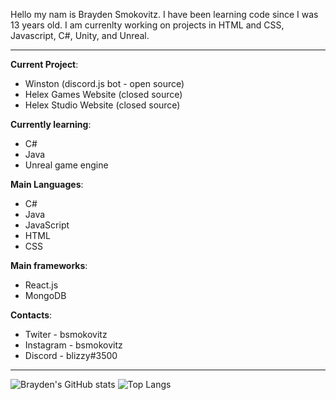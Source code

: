 Hello my nam is Brayden Smokovitz. I have been learning code since I was 13 years old. I am currenlty working on projects in HTML and CSS, Javascript, C#, Unity, and Unreal.

---

**Current Project**:
- Winston (discord.js bot - open source)
- Helex Games Website (closed source)
- Helex Studio Website (closed source)

**Currently learning**:
- C#
- Java
- Unreal game engine


**Main Languages**:
- C#
- Java
- JavaScript
- HTML 
- CSS

**Main frameworks**:
- React.js
- MongoDB

**Contacts**:
- Twiter - bsmokovitz
- Instagram - bsmokovitz
- Discord - blizzy#3500

---
![Brayden's GitHub stats](https://github-readme-stats.vercel.app/api?username=bsmokovitz&show_icons=true&theme=react)
![Top Langs](https://github-readme-stats.vercel.app/api/top-langs/?username=bsmokovitz&layout=compact&theme=react)

